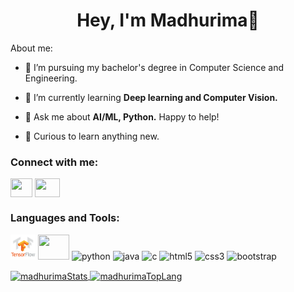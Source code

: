 <h1 align="center">Hey, I'm Madhurima👋</h1>

About me:

- 🔭 I’m pursuing my bachelor's degree in Computer Science and Engineering.

- 🌱 I’m currently learning **Deep learning and Computer Vision.**

- 💬 Ask me about **AI/ML, Python.** Happy to help!

- 🧐 Curious to learn anything new.


<p align="left">
<h3 align="left">Connect with me:</h3>
 </a><a href="https://www.linkedin.com/in/madhurima01/" target="blank"><img align="center" src="https://cdn1.iconfinder.com/data/icons/social-media-rounded-corners/512/Rounded_Linkedin2_svg-512.png" alt="" height="30" width="35" /></a>
<a href="https://rmadhurima99@gmail.com" target="blank"><img align="center" src="https://cdn.jsdelivr.net/npm/simple-icons@3.0.1/icons/gmail.svg" alt="" height="30" width="40" /></a>

</p>

<h3 align="left">Languages and Tools:</h3>
<p align="left"> 
 <img height="40" src="https://raw.githubusercontent.com/github/explore/80688e429a7d4ef2fca1e82350fe8e3517d3494d/topics/tensorflow/tensorflow.png">
 <img src="https://upload.wikimedia.org/wikipedia/commons/a/a7/React-icon.svg" width="50" height="40">
 <img src="https://devicons.github.io/devicon/devicon.git/icons/python/python-original.svg" alt="python" width="40" height="35"/> 
 <img src="https://devicons.github.io/devicon/devicon.git/icons/java/java-original-wordmark.svg" alt="java" width="40" height="40"/>
 <img src="https://devicons.github.io/devicon/devicon.git/icons/c/c-original.svg" alt="c" width="35" height="40"/> 
 <img src="https://devicons.github.io/devicon/devicon.git/icons/html5/html5-original-wordmark.svg" alt="html5" width="40" height="35"/>
 <img src="https://devicons.github.io/devicon/devicon.git/icons/css3/css3-original-wordmark.svg" alt="css3" width="40" height="35"/> 
 <img src="https://devicons.github.io/devicon/devicon.git/icons/bootstrap/bootstrap-plain.svg" alt="bootstrap" width="40" height="35"/>
 </p>

<a href="">
  <img align="center" src="https://github-readme-stats.vercel.app/api?username=madhurima99&show_icons=true&theme=cobalt" alt="madhurimaStats"/>
</a>
<a href="">
  <img align="center" src="https://github-readme-stats.vercel.app/api/top-langs/?username=madhurima99&layout=compact&theme=cobalt" alt="madhurimaTopLang"/>
</a>


